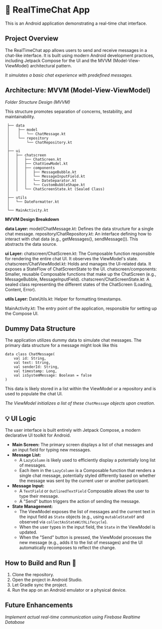 # 📱 RealTimeChat App

This is an Android application demonstrating a real-time chat interface.

## Project Overview

The RealTimeChat app allows users to send and receive messages in a chat-like interface. It is built using modern Android development practices, including Jetpack Compose for the UI and the MVVM (Model-View-ViewModel) architectural pattern.

*It simulates a basic chat experience with predefined messages.*

## Architecture: MVVM (Model-View-ViewModel)


*Folder Structure Design (MVVM)*

This structure promotes separation of concerns, testability, and maintainability.

  ```
   ├── data
   │    ├── model
   │    │   └── ChatMessage.kt
   │    └── repository
   │        └── ChatRepository.kt
   │
   ├── ui
   │   ├── chatscreen
   │   │   ├── ChatScreen.kt
   │   │   ├── ChatViewModel.kt
   │   │   ├── components
   │   │   │   ├── MessageBubble.kt
   │   │   │   └── MessageInputField.kt
   │   │   │   └── DateSeparator.kt
   │   │   │   └── CustomBubbleShape.kt
   │   │   └── ChatScreenState.kt (Sealed Class)
   │
   ├── utils
   │   └── DateFormatter.kt
   │
   └── MainActivity.kt
```

**MVVM Design Breakdown**

**data Layer:** model/ChatMessage.kt: Defines the data structure for a single chat message.
repository/ChatRepository.kt: An interface defining how to interact with chat data (e.g., getMessages(), sendMessage()). This abstracts the data source.

**ui Layer:** chatscreen/ChatScreen.kt: The Composable function responsible for rendering the entire chat UI. It observes the ViewModel's state.
chatscreen/ChatViewModel.kt: Holds and manages the UI-related data. It exposes a StateFlow of ChatScreenState to the UI.
chatscreen/components: Smaller, reusable Composable functions that make up the ChatScreen (e.g., MessageBubble, MessageInputField).
chatscreen/ChatScreenState.kt: A sealed class representing the different states of the ChatScreen (Loading, Content, Error).

**utils Layer:** DateUtils.kt: Helper for formatting timestamps.

MainActivity.kt: The entry point of the application, responsible for setting up the Compose UI.

## Dummy Data Structure

The application utilizes dummy data to simulate chat messages. The primary data structure for a message might look like this
```
data class ChatMessage(
    val id: String,
    val text: String,
    val senderId: String,
    val timestamp: Long,
    val isSystemMessage: Boolean = false
)
```
This data is likely stored in a list within the ViewModel or a repository and is used to populate the chat UI.

*The ViewModel initializes a list of these `ChatMessage` objects upon creation.*

## 💡 UI Logic

The user interface is built entirely with Jetpack Compose, a modern declarative UI toolkit for Android.

*   **Main Screen:** The primary screen displays a list of chat messages and an input field for typing new messages.
*   **Message List:**
    *   A `LazyColumn` is likely used to efficiently display a potentially long list of messages.
    *   Each item in the `LazyColumn` is a Composable function that renders a single chat message, potentially styled differently based on whether the message was sent by the current user or another participant.
*   **Message Input:**
    *   A `TextField` or `OutlinedTextField` Composable allows the user to type their message.
    *   A "Send" button triggers the action of sending the message.
*   **State Management:**
    *   The ViewModel exposes the list of messages and the current text in the input field as `State` objects (e.g., using `mutableStateOf` and observed via `collectAsStateWithLifecycle`).
    *   When the user types in the input field, the `State` in the ViewModel is updated.
    *   When the "Send" button is pressed, the ViewModel processes the new message (e.g., adds it to the list of messages) and the UI automatically recomposes to reflect the change.

## How to Build and Run 🚀

1.  Clone the repository.
2.  Open the project in Android Studio.
3.  Let Gradle sync the project.
4.  Run the app on an Android emulator or a physical device.

## Future Enhancements
*Implement actual real-time communication using Firebase Realtime Database*

